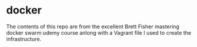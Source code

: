 # docker
The contents of this repo are from the excellent Brett Fisher mastering docker swarm udemy course anlong with a Vagrant file I used to create the infrastructure.
